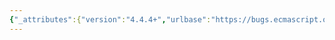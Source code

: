 ```yaml
---
{"_attributes":{"version":"4.4.4+","urlbase":"https://bugs.ecmascript.org/","maintainer":"dherman@mozilla.com"},"bug":{"bug_id":3171,"creation_ts":"2014-08-30 06:26:00 -0700","short_desc":"12.2.4.1.3 Evaluation: \"the\" -> \"The\" and \"can not\" -> \"cannot\"","delta_ts":"2014-10-14 15:17:42 -0700","product":"Draft for 6th Edition","component":"editorial issue","version":"Rev 27: August 24, 2014 Draft","rep_platform":"All","op_sys":"All","bug_status":"RESOLVED","resolution":"FIXED","priority":"Normal","bug_severity":"normal","everconfirmed":true,"reporter":{"uid":"andrebargull","name":"André Bargull"},"assigned_to":{"uid":"allen","name":"Allen Wirfs-Brock"},"long_desc":[{"commentid":10032,"comment_count":0,"who":{"uid":"andrebargull","name":"André Bargull"},"bug_when":"2014-08-30 06:26:30 -0700","thetext":"12.2.4.1.3 Runtime Semantics: Evaluation, step 4/5/6:\n\nChange \"the above\" -> \"The above\" and \"can not\" -> \"cannot\"."},{"commentid":10082,"comment_count":1,"who":{"uid":"allen","name":"Allen Wirfs-Brock"},"bug_when":"2014-08-30 09:39:37 -0700","thetext":"fixed in rev28 editor's draft"},{"commentid":10374,"comment_count":2,"who":{"uid":"allen","name":"Allen Wirfs-Brock"},"bug_when":"2014-10-14 15:17:42 -0700","thetext":"fixed in rev28"}]}}
---
```

